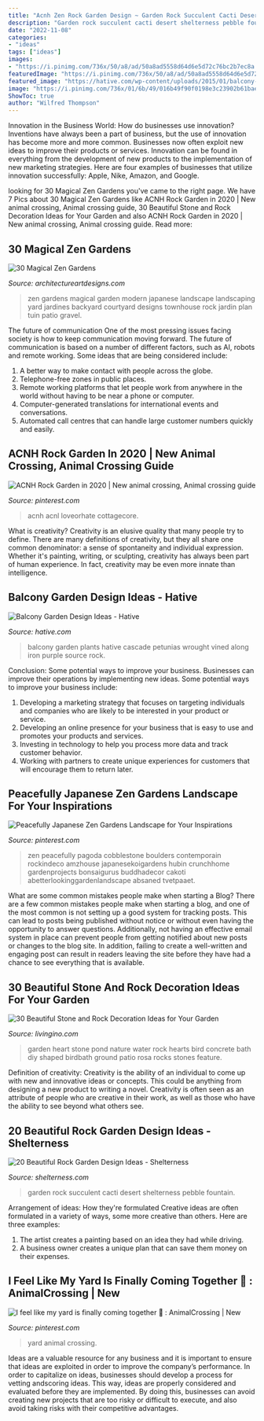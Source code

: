 ```yaml
---
title: "Acnh Zen Rock Garden Design ~ Garden Rock Succulent Cacti Desert Shelterness Pebble Fountain"
description: "Garden rock succulent cacti desert shelterness pebble fountain"
date: "2022-11-08"
categories:
- "ideas"
tags: ["ideas"]
images:
- "https://i.pinimg.com/736x/50/a8/ad/50a8ad5558d64d6e5d72c76bc2b7ec8a.jpg"
featuredImage: "https://i.pinimg.com/736x/50/a8/ad/50a8ad5558d64d6e5d72c76bc2b7ec8a.jpg"
featured_image: "https://hative.com/wp-content/uploads/2015/01/balcony-garden-ideas/2-balcony-garden-ideas.jpg"
image: "https://i.pinimg.com/736x/01/6b/49/016b49f90f0198e3c23902b61bae7dd2.jpg"
ShowToc: true
author: "Wilfred Thompson"
---
```



Innovation in the Business World: How do businesses use innovation?
Inventions have always been a part of business, but the use of innovation has become more and more common. Businesses now often exploit new ideas to improve their products or services. Innovation can be found in everything from the development of new products to the implementation of new marketing strategies. Here are four examples of businesses that utilize innovation successfully: Apple, Nike, Amazon, and Google.

	

		
looking for 30 Magical Zen Gardens you've came to the right page. We have 7 Pics about 30 Magical Zen Gardens like ACNH Rock Garden in 2020 | New animal crossing, Animal crossing guide, 30 Beautiful Stone and Rock Decoration Ideas for Your Garden and also ACNH Rock Garden in 2020 | New animal crossing, Animal crossing guide. Read more:
		
    
## 30 Magical Zen Gardens

<img loading=lazy src="http://www.architectureartdesigns.com/wp-content/uploads/2013/07/2111-630x795.jpg" onerror="this.onerror=null;this.src='https://tse3.mm.bing.net/th?id=OIP.UqIcbFtIM77i5o8D7ms-3AHaJW&amp;pid=15.1';" alt="30 Magical Zen Gardens">

_Source: architectureartdesigns.com_

>zen gardens magical garden modern japanese landscape landscaping yard jardines backyard courtyard designs townhouse rock jardin plan tuin patio gravel. 

	

The future of communication
One of the most pressing issues facing society is how to keep communication moving forward. The future of communication is based on a number of different factors, such as AI, robots and remote working. Some ideas that are being considered include: 
1. A better way to make contact with people across the globe. 
2. Telephone-free zones in public places. 
3. Remote working platforms that let people work from anywhere in the world without having to be near a phone or computer. 
4. Computer-generated translations for international events and conversations. 
5. Automated call centres that can handle large customer numbers quickly and easily.

    
## ACNH Rock Garden In 2020 | New Animal Crossing, Animal Crossing Guide

<img loading=lazy src="https://i.pinimg.com/736x/50/a8/ad/50a8ad5558d64d6e5d72c76bc2b7ec8a.jpg" onerror="this.onerror=null;this.src='https://tse3.mm.bing.net/th?id=OIP.Poq6MpRu30HSpZ0OSKW2yAHaEG&amp;pid=15.1';" alt="ACNH Rock Garden in 2020 | New animal crossing, Animal crossing guide">

_Source: pinterest.com_

>acnh acnl loveorhate cottagecore. 

	

What is creativity?
Creativity is an elusive quality that many people try to define. There are many definitions of creativity, but they all share one common denominator: a sense of spontaneity and individual expression. Whether it's painting, writing, or sculpting, creativity has always been part of human experience. In fact, creativity may be even more innate than intelligence.

    
## Balcony Garden Design Ideas - Hative

<img loading=lazy src="https://hative.com/wp-content/uploads/2015/01/balcony-garden-ideas/2-balcony-garden-ideas.jpg" onerror="this.onerror=null;this.src='https://tse3.mm.bing.net/th?id=OIP._MzKL5vBER9A1-nz7baQiAHaLC&amp;pid=15.1';" alt="Balcony Garden Design Ideas - Hative">

_Source: hative.com_

>balcony garden plants hative cascade petunias wrought vined along iron purple source rock. 

	

Conclusion: Some potential ways to improve your business.
Businesses can improve their operations by implementing new ideas. Some potential ways to improve your business include:
1. Developing a marketing strategy that focuses on targeting individuals and companies who are likely to be interested in your product or service.
2. Developing an online presence for your business that is easy to use and promotes your products and services.
3. Investing in technology to help you process more data and track customer behavior.
4. Working with partners to create unique experiences for customers that will encourage them to return later.

    
## Peacefully Japanese Zen Gardens Landscape For Your Inspirations

<img loading=lazy src="https://i.pinimg.com/736x/01/6b/49/016b49f90f0198e3c23902b61bae7dd2.jpg" onerror="this.onerror=null;this.src='https://tse3.mm.bing.net/th?id=OIP.i107Gr3j8vcLzeR--lAc1wHaJ3&amp;pid=15.1';" alt="Peacefully Japanese Zen Gardens Landscape for Your Inspirations">

_Source: pinterest.com_

>zen peacefully pagoda cobblestone boulders contemporain rockindeco amzhouse japanesekoigardens hubin crunchhome gardenprojects bonsaigurus buddhadecor cakoti abetterlookinggardenlandscape absaned tvetpaaet. 

	

What are some common mistakes people make when starting a Blog?
There are a few common mistakes people make when starting a blog, and one of the most common is not setting up a good system for tracking posts. This can lead to posts being published without notice or without even having the opportunity to answer questions. Additionally, not having an effective email system in place can prevent people from getting notified about new posts or changes to the blog site. In addition, failing to create a well-written and engaging post can result in readers leaving the site before they have had a chance to see everything that is available.

    
## 30 Beautiful Stone And Rock Decoration Ideas For Your Garden

<img loading=lazy src="http://media.livingino.com/wp-content/uploads/2016/05/heartstonepond.jpg" onerror="this.onerror=null;this.src='https://tse2.mm.bing.net/th?id=OIP.6kPpqk4UgXh16F-28-T05AHaJ2&amp;pid=15.1';" alt="30 Beautiful Stone and Rock Decoration Ideas for Your Garden">

_Source: livingino.com_

>garden heart stone pond nature water rock hearts bird concrete bath diy shaped birdbath ground patio rosa rocks stones feature. 

	

Definition of creativity:
Creativity is the ability of an individual to come up with new and innovative ideas or concepts. This could be anything from designing a new product to writing a novel. Creativity is often seen as an attribute of people who are creative in their work, as well as those who have the ability to see beyond what others see.

    
## 20 Beautiful Rock Garden Design Ideas - Shelterness

<img loading=lazy src="https://i.shelterness.com/2017/02/05-oversized-cacti-and-succulent-rock-garden-with-a-desert-feel.jpg" onerror="this.onerror=null;this.src='https://tse1.mm.bing.net/th?id=OIP.pqK81UVsPKLmFG1lAhXXwwHaLA&amp;pid=15.1';" alt="20 Beautiful Rock Garden Design Ideas - Shelterness">

_Source: shelterness.com_

>garden rock succulent cacti desert shelterness pebble fountain. 

	

Arrangement of ideas: How they're formulated
Creative ideas are often formulated in a variety of ways, some more creative than others. Here are three examples:
1. The artist creates a painting based on an idea they had while driving.
2. A business owner creates a unique plan that can save them money on their expenses.

    
## I Feel Like My Yard Is Finally Coming Together 🥺 : AnimalCrossing | New

<img loading=lazy src="https://i.pinimg.com/736x/fe/c4/6d/fec46df5f584f92dd7f0ae4e47ca6b29.jpg" onerror="this.onerror=null;this.src='https://tse4.mm.bing.net/th?id=OIP.UJbRUVDSzagyQCOC-D21HwHaHa&amp;pid=15.1';" alt="I feel like my yard is finally coming together 🥺 : AnimalCrossing | New">

_Source: pinterest.com_

>yard animal crossing. 

	

Ideas are a valuable resource for any business and it is important to ensure that ideas are exploited in order to improve the company’s performance. In order to capitalize on ideas, businesses should develop a process for vetting andscoring ideas. This way, ideas are properly considered and evaluated before they are implemented. By doing this, businesses can avoid creating new projects that are too risky or difficult to execute, and also avoid taking risks with their competitive advantages.


